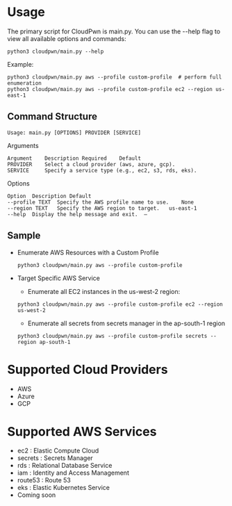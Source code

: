 # Usage

The primary script for CloudPwn is main.py. You can use the --help flag to view all available options and commands:

```
python3 cloudpwn/main.py --help  
```

Example:

```
python3 cloudpwn/main.py aws --profile custom-profile  # perform full enumeration
python3 cloudpwn/main.py aws --profile custom-profile ec2 --region us-east-1 
```

## Command Structure


```
Usage: main.py [OPTIONS] PROVIDER [SERVICE]  
```

Arguments
```
Argument	Description	Required	Default
PROVIDER	Select a cloud provider (aws, azure, gcp).
SERVICE	    Specify a service type (e.g., ec2, s3, rds, eks).
```

Options
```
Option	Description	Default
--profile TEXT	Specify the AWS profile name to use.	None
--region TEXT	Specify the AWS region to target.	us-east-1
--help	Display the help message and exit.	—
```

## Sample

- Enumerate AWS Resources with a Custom Profile

    ```
    python3 cloudpwn/main.py aws --profile custom-profile  
    ```

- Target Specific AWS Service
    - Enumerate all EC2 instances in the us-west-2 region:

    ```
    python3 cloudpwn/main.py aws --profile custom-profile ec2 --region us-west-2  
    ```

    - Enumerate all secrets from secrets manager in the ap-south-1 region

    ```
    python3 cloudpwn/main.py aws --profile custom-profile secrets --region ap-south-1
    ```


# Supported Cloud Providers
- AWS
- Azure
- GCP

# Supported AWS Services
- ec2 : Elastic Compute Cloud
- secrets : Secrets Manager
- rds : Relational Database Service
- iam : Identity and Access Management
- route53 : Route 53
- eks : Elastic Kubernetes Service
- Coming soon
